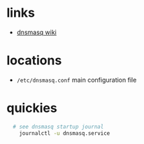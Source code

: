 # links
  - [dnsmasq wiki](https://wiki.archlinux.org/index.php/dnsmasq)

# locations
  - `/etc/dnsmasq.conf` main configuration file


# quickies
  ```sh
    # see dnsmasq startup journal
      journalctl -u dnsmasq.service 
  ```
